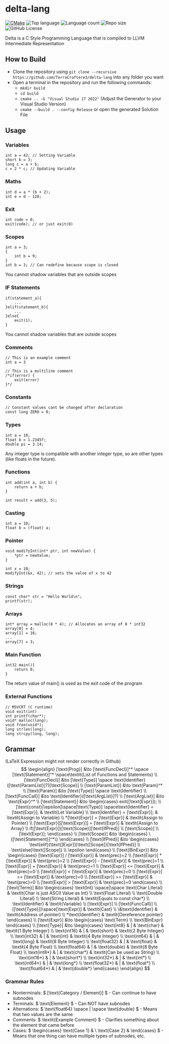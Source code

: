# delta-lang
[![CMake](https://github.com/TerraCraftere3/delta-lang/actions/workflows/cmake_windows.yml/badge.svg)](https://github.com/TerraCraftere3/delta-lang/actions/workflows/cmake_windows.yml) 
![Top language](https://img.shields.io/github/languages/top/TerraCraftere3/delta-lang?color=yellow&logo=cplusplus)
![Language count](https://img.shields.io/github/languages/count/TerraCraftere3/delta-lang?color=blue)
![Repo size](https://img.shields.io/github/repo-size/TerraCraftere3/delta-lang?color=red&logo=gitlab)
![GitHub License](https://img.shields.io/github/license/TerraCraftere3/delta-lang)

Delta is a C Style Programming Language that is compiled to LLVM Intermediate Representation

## How to Build
- Clone the repository using `git clone --recursive https://github.com/TerraCraftere3/delta-lang` into any folder you want
- Open a terminal in the repository and run the following commands:
    - `mkdir build`
    - `cd build`
    - `cmake .. -G "Visual Studio 17 2022"` (Adjust the Generator to your Visual Studio Version)
    - `cmake --build . --config Release` or open the generated Solution File

## Usage
### Variables
```
int a = 42; // Setting Variable
short b = 3;
long c = a + b;  
c = 2 * c; // Updating Variable
```

### Maths 
```
int d = a * (b + 2);
int e = d - 128;
```

### Exit
```
int code = 0;
exit(code); // or just exit(0)
```

### Scopes
```
int a = 3;
{
    int b = 9;
}
int b = 3; // Can redefine because scope is closed
```
You cannot shadow variables that are outside scopes

### IF Statements
```
if(statement_a){
    ...
}elif(statement_b){
    ...
}else{
    exit(1);
}
```
You cannot shadow variables that are outside scopes

### Comments
```
// This is an example comment
int a = 3

// This is a multiline comment
/*if(error) {
    exit(error)
}*/
```

### Constants
```
// Constant values cant be changed after declaration
const long ZERO = 0;
```

### Types
```
int a = 10;
float b = 1.2345f;
double pi = 3.14;
```
Any integer type is compatible with another integer type, so are other types (like floats in the future).

### Functions
```
int add(int a, int b) {
    return a + b;
}

int result = add(3, 5);
```

### Casting
```
int a = 10;
float b = (float) a;
```

### Pointer
```
void modifyInt(int* ptr, int newValue) {
    *ptr = newValue;
}

int x = 10;
modifyInt(&x, 42); // sets the value of x to 42
```

### Strings
```
const char* str = "Hello World\n";
printf(str);
```

### Arrays
```
int* array = malloc(8 * 4); // Allocates an array of 8 * int32
array[0] = 4;
array[1] = 16;
...
array[7] = 3;
```

### Main Function

```
int32 main(){
    return 0;
}
```
The return value of main() is used as the exit code of the program

### External Functions
```
// MSVCRT (C runtime)
void exit(int)
int printf(char*);
void* malloc(long);
void free(void*);
long strlen(long);
long strcpy(long, long);
```

## Grammar
(LaTeX Expression might not render correctly in Github)
$$
\begin{align}
[\text{Prog}] &\to [\text{FuncDecl}]^* \space [\text{Statement}]^* \space\textit{List of Functions and Statements}
\\
[\text{FuncDecl}] &\to [\text{Type}] \space \text{Identifier}([\text{ParamList}]?)[\text{Scope}]
\\
[\text{ParamList}] &\to \text{Param}^*
\\
[\text{Param}] &\to [\text{Type}] \space \text{Identifier}
\\
[\text{FuncCall}] &\to \text{Identifier}([\text{ArgList}]?)
\\
[\text{ArgList}] &\to \text{Expr}^*
\\
[\text{Statement}] &\to 
\begin{cases}
    exit([\text{Expr}]); 
    \\
    [\text{const}|\epsilon]\space[\text{Type}] \space\text{Identifier} = [\text{Expr}]; & \textit{Let Variable}
    \\
    \text{Identifier} = [\text{Expr}]; & \textit{Assign to Variable}
    \\
    *[\text{Expr}] = [\text{Expr}] & \textit{Assign to Pointer}
    \\
    [\text{Expr}][[\text{Expr}]] = [\text{Expr}] & \textit{Assign to Array}
    \\
    if([\text{Expr}])[\text{Scope}][\text{IfPred}]
    \\
    [\text{Scope}]
    \\
    [\text{Expr}];
\end{cases}
\\
[\text{Scope}] &\to
\begin{cases}
    \{[\text{Statement}]^*\}
\end{cases}
\\
[\text{IfPred}] &\to
\begin{cases}
    \text{elif}(\text{[Expr]})\text{[Scope]}[\text{IfPred}]
    \\
    \text{else}\text{[Scope]}
    \\
    \epsilon
\end{cases}
\\
[\text{BinExpr}] &\to
\begin{cases}
    [\text{Expr}] / [\text{Expr}] & \text{prec}=2
    \\
    [\text{Expr}] * [\text{Expr}] & \text{prec}=2
    \\
    [\text{Expr}] - [\text{Expr}] & \text{prec}=1
    \\
    [\text{Expr}] + [\text{Expr}] & \text{prec}=1
    \\
    [\text{Expr}] <= [\text{Expr}] & \text{prec}=0
    \\
    [\text{Expr}] < [\text{Expr}] & \text{prec}=0
    \\
    [\text{Expr}] == [\text{Expr}] & \text{prec}=0
    \\
    [\text{Expr}] >= [\text{Expr}] & \text{prec}=0
    \\
    [\text{Expr}] > [\text{Expr}] & \text{prec}=0
\end{cases}
\\
[\text{Term}] &\to 
\begin{cases}
    \text{Int} \space|\space  \text{Char Literal} & \textit{Char is just ASCII Value as Int}
    \\
    \text{Float Literal}
    \\
    \text{Double Literal}
    \\
    \text{String Literal}  & \textit{Equals to const char*}
    \\
    \text{Identifier} & \textit{Variable}
    \\
    [\text{Expr}]
    \\
    [\text{FuncCall}]
    \\
    ([\text{Type}])\space[\text{Expr}] & \textit{Cast}
    \\
    \&\text{Identifier} & \textit{Address of pointer}
    \\
    *\text{Identifier} & \textit{Dereference pointer}
\end{cases}
\\
[\text{Expr}] &\to 
\begin{cases}
    \text{Term}
    \\
    \text{BinExpr}
\end{cases}
\\
[\text{Type}] &\to 
\begin{cases}
    \text{int8} & | & \text{char} & \textit{1 Byte Integer}
    \\
    \text{int16} & | & \text{short} & \textit{2 Byte Integer}
    \\
    \text{int32} & | & \text{int} & \textit{4 Byte Integer}
    \\
    \text{int64} & | & \text{long} & \textit{8 Byte Integer}
    \\
    \text{float32} & | & \text{float} & \textit{4 Byte Float}
    \\
    \text{float64} & | & \text{double} & \textit{8 Byte Float}
    \\
    \text{int8*} & | & \text{char*} & \textit{Can be used as String}
    \\
    \text{int16*} & | & \text{short*}
    \\
    \text{int32*} & | & \text{int*}
    \\
    \text{int64*} & | & \text{long*}
    \\
    \text{float32*} & | & \text{float*}
    \\
    \text{float64*} & | & \text{double*}
\end{cases}
\end{align}
$$

### Grammar Rules
- Nonterminals: $ [\text{Category / Element}] $ - Can continue to have subnodes
- Terminals: $ \text{Element} $ - Can NOT have subnodes
- Alternations: $ \text{float64} \space | \space \text{double} $ - Means that two values are the same
- Comments: $ \textit{Example Comment} $ - Clarifies something about the element that came before
- Cases: $ \begin{cases}
    \text{Case 1} &
    \\
    \text{Case 2} &
\end{cases} $ - Means that one thing can have multiple types of subnodes, etc.
